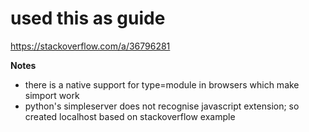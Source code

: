 used this as guide
========================
https://stackoverflow.com/a/36796281

**Notes**

  - there is a native support for type=module in browsers which make simport work
  - python's simpleserver does not recognise javascript extension; so created localhost based on stackoverflow example
